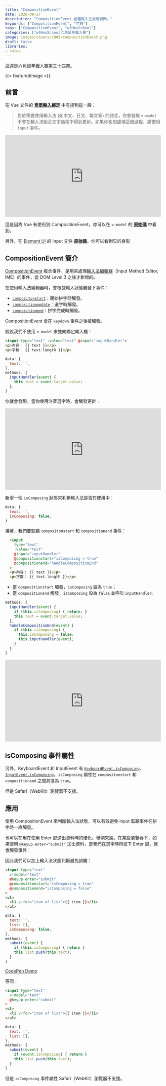 ```yaml
---
title: "CompositionEvent"
date: 2020-09-27
description: "CompositionEvent 處理輸入法狀態判斷。"
keywords: ["CompositionEvent", "竹白"]
tags: ["CompositionEvent", "w3HexSchool"]
categories: ["w3HexSchool六角鼠年鐵人賽"]
image: images/covers/2009/compositionEvent.png
draft: false
libraries:
- katex
---
```


這週是六角鼠年鐵人賽第三十四週。

<!--more-->

{{< featuredImage >}}

## 前言

在 Vue 文件的 **[表單輸入綁定](https://cn.vuejs.org/v2/guide/forms.html)** 中有提到這一段：
> 對於需要使用輸入法 (如中文、日文、韓文等) 的語言，你會發現 `v-model` 不會在輸入法組合文字過程中得到更新。如果你也想處理這個過程，請使用 `input` 事件。

<iframe height="265" style="width: 100%;" scrolling="no" title="v-model" src="https://codepen.io/CHUPAIWANG/embed/gOryYbE?height=265&theme-id=dark&default-tab=result" frameborder="no" loading="lazy" allowtransparency="true" allowfullscreen="true">
  See the Pen <a href='https://codepen.io/CHUPAIWANG/pen/gOryYbE'>v-model</a> by CHUPAIWANG
  (<a href='https://codepen.io/CHUPAIWANG'>@CHUPAIWANG</a>) on <a href='https://codepen.io'>CodePen</a>.
</iframe>

這是因為 Vue 有使用到 CompositionEvent，你可以在 `v-model` 的 **[原始碼](https://github.com/vuejs/vue/blob/v2.6.10/src/platforms/web/runtime/directives/model.js)** 中看到。

另外，在 [Element UI](https://element.eleme.io/#/zh-CN) 的 Input 元件 **[原始碼](https://github.com/ElemeFE/element/blob/dev/packages/input/src/input.vue)**，你可以看到它的身影


## CompositionEvent 簡介

[CompositionEvent](https://developer.mozilla.org/en-US/docs/Web/API/CompositionEvent) 複合事件，是用來處理[輸入法編輯器](https://zh.wikipedia.org/wiki/%E8%BE%93%E5%85%A5%E6%B3%95)（Input Method Editor, IME）的事件，從 DOM Level 3 之後才新增的。

在使用輸入法編輯器時，會根據輸入狀態觸發下事件：
- [`compositonstart`](https://developer.mozilla.org/en-US/docs/Web/API/Element/compositionstart_event)：開始拼字時觸發。
- [`compositionupdate`](https://developer.mozilla.org/en-US/docs/Web/API/Element/compositionupdate_event)：選字時觸發。
- [`compositionend`](https://developer.mozilla.org/en-US/docs/Web/API/Element/compositionend_event)：拼字完成時觸發。

CompositionEvent 會在 `keydown` 事件之後被觸發。

假設我們不使用 `v-model` 來雙向綁定輸入框：
```html
<input type="text" :value="text" @input="inputHandler">
<p>內容： {{ text }}</p>
<p>字數： {{ text.length }}</p>
```
```javascript
data: {
  text: '',
},
methods: {
  inputHandler(event) {
    this.text = event.target.value;
  },
}
```

你就會發現，當你使用注音選字時，會觸發更新：
<iframe height="265" style="width: 100%;" scrolling="no" title="DEMO" src="https://codepen.io/CHUPAIWANG/embed/qBZvezp?height=265&theme-id=dark&default-tab=result" frameborder="no" loading="lazy" allowtransparency="true" allowfullscreen="true">
  See the Pen <a href='https://codepen.io/CHUPAIWANG/pen/qBZvezp'>DEMO</a> by CHUPAIWANG
  (<a href='https://codepen.io/CHUPAIWANG'>@CHUPAIWANG</a>) on <a href='https://codepen.io'>CodePen</a>.
</iframe>

新增一個 `isComposing` 狀態來判斷輸入法是否在使用中：
```javascript
data: {
  text: '',
  isComposing: false,
}
```

接著，我們要監聽 `compositonstart` 和 `compositionend` 事件：
```html
  <input 
    type="text"
    :value="text"
    @input="inputHandler"
    @compositionstart="isComposing = true"
    @compositionend="handleCompositionEnd"
  >
  <p>內容： {{ text }}</p>
  <p>字數： {{ text.length }}</p>
```
- 當 `compositionstart` 觸發，`isComposing` 設為 `true`；
- 當 `compositionend` 觸發，`isComposing` 設為 `false` 並呼叫 `inputHandler`。

```javascript
methods: {
  inputHandler(event) {
    if (this.isComposing) { return; }
    this.text = event.target.value;
  },
  handleCompositionEnd(event) {
    if (this.isComposing) {
      this.isComposing = false;
      this.inputHandler(event);
    }
  }
}
```
<iframe height="265" style="width: 100%;" scrolling="no" title="CompositionEvent DEMO" src="https://codepen.io/CHUPAIWANG/embed/wvGZwKw?height=265&theme-id=dark&default-tab=result" frameborder="no" loading="lazy" allowtransparency="true" allowfullscreen="true">
  See the Pen <a href='https://codepen.io/CHUPAIWANG/pen/wvGZwKw'>CompositionEvent DEMO</a> by CHUPAIWANG
  (<a href='https://codepen.io/CHUPAIWANG'>@CHUPAIWANG</a>) on <a href='https://codepen.io'>CodePen</a>.
</iframe>

## isComposing 事件屬性

另外，KeyboardEvent 和 InputEvent 有 [`KeyboardEvent.isComposing`](https://developer.mozilla.org/zh-CN/docs/Web/API/KeyboardEvent/isComposing)、 [`InputEvent.isComposing`](https://developer.mozilla.org/zh-CN/docs/Web/API/InputEvent/isComposing)。`isComposing` 屬性在 `compositonstart` 和 `compositionend` 之間其值為 `true`。

但是 Safari（WebKit）瀏覽器不支援。

## 應用

使用 CompositionEvent 來判斷輸入法狀態，可以有效避免 input 監聽事件在拼字時一直觸發。

也可以在用在使用 Enter 鍵送出資料時的優化。舉例來說，在某些瀏覽器下，如果使用 `@keyup.enter="submit"` 送出資料，當我們在選字時所按下 Enter 鍵，就會觸發事件：

因此我們可以加上輸入法狀態判斷避免誤觸：
```html
<input type="text"
  v-model="text"
  @keyup.enter="submit"
  @compositionstart="isComposing = true"
  @compositionend="isComposing = false"
>
<ul>
  <li v-for="item of list">{{ item }}</li>
</ul>
```
```javascript
data: {
  text: '',
  list: [],
  isComposing: false,
},
methods: {
  submit(event) {
    if (this.isComposing) { return }
    this.list.push(this.text);
  }
}
```
[CodePen Demo](https://codepen.io/CHUPAIWANG/pen/OJNGLaM)

等同：
```html
<input type="text"
  v-model="text"
  @keyup.enter="submit"
>
<ul>
  <li v-for="item of list">{{ item }}</li>
</ul>
```
```javascript
data: {
  text: '',
  list: [],
},
methods: {
  submit(event) {
    if (event.isComposing) { return }
    this.list.push(this.text);
  }
}
```
但是 `isComposing` 事件屬性 Safari（WebKit）瀏覽器不支援。